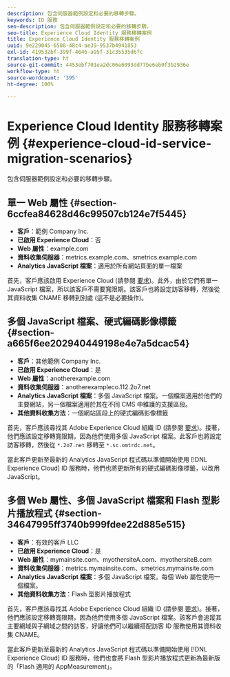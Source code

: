 ```yaml
---
description: 包含伺服器範例設定和必要的移轉步驟。
keywords: ID 服務
seo-description: 包含伺服器範例設定和必要的移轉步驟。
seo-title: Experience Cloud Identity 服務移轉案例
title: Experience Cloud Identity 服務移轉案例
uuid: 9e229045-6508-48c4-ae39-9537b4941853
exl-id: 419532bf-399f-4646-a95f-31c35535d6fc
translation-type: ht
source-git-commit: 4453ebf701ea2dc06e6093dd77be6eb0f3b2936e
workflow-type: ht
source-wordcount: '395'
ht-degree: 100%

---
```


# Experience Cloud Identity 服務移轉案例 {#experience-cloud-id-service-migration-scenarios}

包含伺服器範例設定和必要的移轉步驟。

## 單一 Web 屬性 {#section-6ccfea84628d46c99507cb124e7f5445}

* **客戶**：範例 Company Inc.
* **已啟用 Experience Cloud**：否
* **Web 屬性**：example.com
* **資料收集伺服器**：metrics.example.com、smetrics.example.com
* **Analytics JavaScript 檔案**：適用於所有網站頁面的單一檔案

首先，客戶應該啟用 Experience Cloud (請參閱 [要求](../../reference/requirements.md))。此外，由於它們有單一 JavaScript 檔案，所以該客戶不需要寬限期。該客戶也將設定訪客移轉，然後從其資料收集 CNAME 移轉到別處 (這不是必要操作)。

## 多個 JavaScript 檔案、硬式編碼影像標籤 {#section-a665f6ee202940449198e4e7a5dcac54}

* **客戶**：其他範例 Company Inc.
* **已啟用 Experience Cloud**：是
* **Web 屬性**：anotherexample.com
* **資料收集伺服器**：anotherexampleco.112.2o7.net
* **Analytics JavaScript 檔案**：多個 JavaScript 檔案。一個檔案適用於他們的主要網站，另一個檔案適用於其在不同 CMS 中維護的支援區段。
* **其他資料收集方法**：一個網站區段上的硬式編碼影像標籤

首先，客戶應該尋找其 Adobe Experience Cloud 組織 ID (請參閱 [要求](../../reference/requirements.md))。接著，他們應該設定移轉寬限期，因為他們使用多個 JavaScript 檔案。此客戶也將設定訪客移轉，然後從 `*.2o7.net` 移轉至 `*.sc.omtrdc.net`。

當此客戶更新至最新的 Analytics JavaScript 程式碼以準備開始使用 [!DNL Experience Cloud] ID 服務時，他們也將更新所有的硬式編碼影像標籤，以改用 JavaScript。

## 多個 Web 屬性、多個 JavaScript 檔案和 Flash 型影片播放程式 {#section-34647995ff3740b999fdee22d885e515}

* **客戶**：有效的客戶 LLC
* **已啟用 Experience Cloud**：是
* **Web 屬性**：mymainsite.com、myothersiteA.com、myothersiteB.com
* **資料收集伺服器**：metrics.mymainsite.com、smetrics.mymainsite.com
* **Analytics JavaScript 檔案**：多個 JavaScript 檔案。每個 Web 屬性使用一個檔案。
* **其他資料收集方法**：Flash 型影片播放程式

首先，客戶應該尋找其 Adobe Experience Cloud 組織 ID (請參閱 [要求](../../reference/requirements.md))。接著，他們應該設定移轉寬限期，因為他們使用多個 JavaScript 檔案。該客戶會追蹤其主要網域與子網域之間的訪客，好讓他們可以繼續搭配訪客 ID 服務使用其資料收集 CNAME。

當此客戶更新至最新的 Analytics JavaScript 程式碼以準備開始使用 [!DNL Experience Cloud] ID 服務時，他們也會將 Flash 型影片播放程式更新為最新版的「Flash 適用的 AppMeasurement」。
